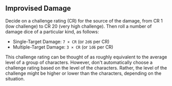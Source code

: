 ## Improvised Damage

Decide on a challenge rating (CR) for the source of the damage, from CR 1 (low challenge) to CR 20 (very high challenge).
Then roll a number of damage dice of a particular kind, as follows:

- Single-Target Damage: `7 × CR` (or `2d6` per CR)
- Multiple-Target Damage: `3 × CR` (or `1d6` per CR)

This challenge rating can be thought of as roughly equivalent to the average level of a group of characters.
However, don't automatically choose a challenge rating based on the level of the characters.
Rather, the level of the challenge might be higher or lower than the characters, depending on the situation.
